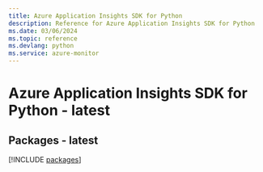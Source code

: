 ```yaml
---
title: Azure Application Insights SDK for Python
description: Reference for Azure Application Insights SDK for Python
ms.date: 03/06/2024
ms.topic: reference
ms.devlang: python
ms.service: azure-monitor
---
```

# Azure Application Insights SDK for Python - latest
## Packages - latest
[!INCLUDE [packages](application-insights-index.md)]
